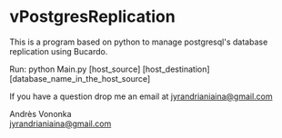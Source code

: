 # vPostgresReplication
This is a program based on python to manage postgresql's database replication using Bucardo.

Run: python Main.py [host_source] [host_destination] [database_name_in_the_host_source]

If you have a question drop me an email at jyrandrianiaina@gmail.com

Andrès Vononka <br>
jyrandrianiaina@gmail.com

